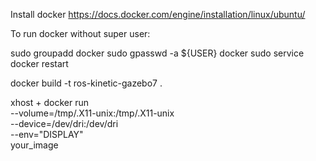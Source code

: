 Install docker https://docs.docker.com/engine/installation/linux/ubuntu/

To run docker without super user:

  sudo groupadd docker
  sudo gpasswd -a ${USER} docker
  sudo service docker restart


docker build -t ros-kinetic-gazebo7 .

xhost +
docker run \
  --volume=/tmp/.X11-unix:/tmp/.X11-unix \
  --device=/dev/dri:/dev/dri \
  --env="DISPLAY" \
  your_image
